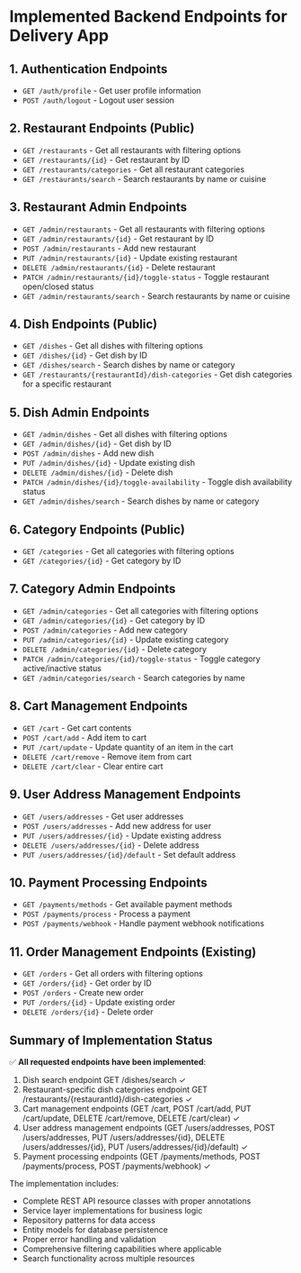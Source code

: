 # Implemented Backend Endpoints for Delivery App

## 1. Authentication Endpoints
- `GET /auth/profile` - Get user profile information
- `POST /auth/logout` - Logout user session

## 2. Restaurant Endpoints (Public)
- `GET /restaurants` - Get all restaurants with filtering options
- `GET /restaurants/{id}` - Get restaurant by ID  
- `GET /restaurants/categories` - Get all restaurant categories
- `GET /restaurants/search` - Search restaurants by name or cuisine

## 3. Restaurant Admin Endpoints
- `GET /admin/restaurants` - Get all restaurants with filtering options
- `GET /admin/restaurants/{id}` - Get restaurant by ID
- `POST /admin/restaurants` - Add new restaurant
- `PUT /admin/restaurants/{id}` - Update existing restaurant  
- `DELETE /admin/restaurants/{id}` - Delete restaurant
- `PATCH /admin/restaurants/{id}/toggle-status` - Toggle restaurant open/closed status
- `GET /admin/restaurants/search` - Search restaurants by name or cuisine

## 4. Dish Endpoints (Public)
- `GET /dishes` - Get all dishes with filtering options
- `GET /dishes/{id}` - Get dish by ID
- `GET /dishes/search` - Search dishes by name or category
- `GET /restaurants/{restaurantId}/dish-categories` - Get dish categories for a specific restaurant

## 5. Dish Admin Endpoints
- `GET /admin/dishes` - Get all dishes with filtering options
- `GET /admin/dishes/{id}` - Get dish by ID
- `POST /admin/dishes` - Add new dish
- `PUT /admin/dishes/{id}` - Update existing dish
- `DELETE /admin/dishes/{id}` - Delete dish
- `PATCH /admin/dishes/{id}/toggle-availability` - Toggle dish availability status
- `GET /admin/dishes/search` - Search dishes by name or category

## 6. Category Endpoints (Public)
- `GET /categories` - Get all categories with filtering options
- `GET /categories/{id}` - Get category by ID

## 7. Category Admin Endpoints
- `GET /admin/categories` - Get all categories with filtering options
- `GET /admin/categories/{id}` - Get category by ID
- `POST /admin/categories` - Add new category
- `PUT /admin/categories/{id}` - Update existing category
- `DELETE /admin/categories/{id}` - Delete category
- `PATCH /admin/categories/{id}/toggle-status` - Toggle category active/inactive status
- `GET /admin/categories/search` - Search categories by name

## 8. Cart Management Endpoints
- `GET /cart` - Get cart contents
- `POST /cart/add` - Add item to cart
- `PUT /cart/update` - Update quantity of an item in the cart
- `DELETE /cart/remove` - Remove item from cart
- `DELETE /cart/clear` - Clear entire cart

## 9. User Address Management Endpoints
- `GET /users/addresses` - Get user addresses
- `POST /users/addresses` - Add new address for user
- `PUT /users/addresses/{id}` - Update existing address
- `DELETE /users/addresses/{id}` - Delete address
- `PUT /users/addresses/{id}/default` - Set default address

## 10. Payment Processing Endpoints
- `GET /payments/methods` - Get available payment methods
- `POST /payments/process` - Process a payment
- `POST /payments/webhook` - Handle payment webhook notifications

## 11. Order Management Endpoints (Existing)
- `GET /orders` - Get all orders with filtering options
- `GET /orders/{id}` - Get order by ID  
- `POST /orders` - Create new order
- `PUT /orders/{id}` - Update existing order
- `DELETE /orders/{id}` - Delete order

## Summary of Implementation Status

✅ **All requested endpoints have been implemented**:
1. Dish search endpoint GET /dishes/search ✓
2. Restaurant-specific dish categories endpoint GET /restaurants/{restaurantId}/dish-categories ✓  
3. Cart management endpoints (GET /cart, POST /cart/add, PUT /cart/update, DELETE /cart/remove, DELETE /cart/clear) ✓
4. User address management endpoints (GET /users/addresses, POST /users/addresses, PUT /users/addresses/{id}, DELETE /users/addresses/{id}, PUT /users/addresses/{id}/default) ✓
5. Payment processing endpoints (GET /payments/methods, POST /payments/process, POST /payments/webhook) ✓

The implementation includes:
- Complete REST API resource classes with proper annotations
- Service layer implementations for business logic  
- Repository patterns for data access
- Entity models for database persistence
- Proper error handling and validation
- Comprehensive filtering capabilities where applicable
- Search functionality across multiple resources